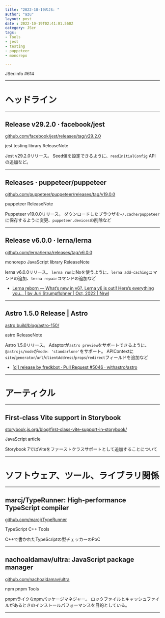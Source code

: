 ```yaml
---
title: "2022-10-19のJS: "
author: "azu"
layout: post
date : 2022-10-19T02:41:01.560Z
category: JSer
tags:
- Tools
- jest
- testing
- puppeteer
- monorepo

---
```


JSer.info #614

----

<h1 class="site-genre">ヘッドライン</h1>

----

## Release v29.2.0 · facebook/jest
[github.com/facebook/jest/releases/tag/v29.2.0](https://github.com/facebook/jest/releases/tag/v29.2.0 "Release v29.2.0 · facebook/jest")
<p class="jser-tags jser-tag-icon"><span class="jser-tag">jest</span> <span class="jser-tag">testing</span> <span class="jser-tag">library</span> <span class="jser-tag">ReleaseNote</span></p>

Jest v29.2.0リリース。
Seed値を設定できるように、`readInitialConfig` APIの追加など。


----

## Releases · puppeteer/puppeteer
[github.com/puppeteer/puppeteer/releases/tag/v19.0.0](https://github.com/puppeteer/puppeteer/releases/tag/v19.0.0 "Releases · puppeteer/puppeteer")
<p class="jser-tags jser-tag-icon"><span class="jser-tag">puppeteer</span> <span class="jser-tag">ReleaseNote</span></p>

Puppeteer v19.0.0リリース。
ダウンロードしたブラウザを`~/.cache/puppeteer`に保存するように変更、`puppeteer.devices`の削除など


----

## Release v6.0.0 · lerna/lerna
[github.com/lerna/lerna/releases/tag/v6.0.0](https://github.com/lerna/lerna/releases/tag/v6.0.0 "Release v6.0.0 · lerna/lerna")
<p class="jser-tags jser-tag-icon"><span class="jser-tag">monorepo</span> <span class="jser-tag">JavaScript</span> <span class="jser-tag">library</span> <span class="jser-tag">ReleaseNote</span></p>

lerna v6.0.0リリース。
`lerna run`にNxを使うように、`lerna add-caching`コマンドの追加、`lerna repair`コマンドの追加など

- [Lerna reborn — What’s new in v6?. Lerna v6 is out!! Here’s everything you… | by Juri Strumpflohner | Oct, 2022 | Nrwl](https://blog.nrwl.io/lerna-reborn-whats-new-in-v6-10aec6e9091c "Lerna reborn — What’s new in v6?. Lerna v6 is out!! Here’s everything you… | by Juri Strumpflohner | Oct, 2022 | Nrwl")

----

## Astro 1.5.0 Release | Astro
[astro.build/blog/astro-150/](https://astro.build/blog/astro-150/ "Astro 1.5.0 Release | Astro")
<p class="jser-tags jser-tag-icon"><span class="jser-tag">astro</span> <span class="jser-tag">ReleaseNote</span></p>

Astro 1.5.0リリース。
Adaptorが`astro preview`をサポートできるように、`@astrojs/node`が`mode: 'standarlone'`をサポート。
APIContextに`site`/`generator`/`url`/`clientAddress`/`props`/`redirect`フィールドを追加など

- [\[ci\] release by fredkbot · Pull Request #5046 · withastro/astro](https://github.com/withastro/astro/pull/5046 "\[ci\] release by fredkbot · Pull Request #5046 · withastro/astro")

----
<h1 class="site-genre">アーティクル</h1>

----

## First-class Vite support in Storybook
[storybook.js.org/blog/first-class-vite-support-in-storybook/](https://storybook.js.org/blog/first-class-vite-support-in-storybook/ "First-class Vite support in Storybook")
<p class="jser-tags jser-tag-icon"><span class="jser-tag">JavaScript</span> <span class="jser-tag">article</span></p>

Storybook 7ではViteをファーストクラスサポートとして追加することについて


----
<h1 class="site-genre">ソフトウェア、ツール、ライブラリ関係</h1>

----

## marcj/TypeRunner: High-performance TypeScript compiler
[github.com/marcj/TypeRunner](https://github.com/marcj/TypeRunner "marcj/TypeRunner: High-performance TypeScript compiler")
<p class="jser-tags jser-tag-icon"><span class="jser-tag">TypeScript</span> <span class="jser-tag">C++</span> <span class="jser-tag">Tools</span></p>

C++で書かれたTypeScriptの型チェッカーのPoC


----

## nachoaldamav/ultra: JavaScript package manager
[github.com/nachoaldamav/ultra](https://github.com/nachoaldamav/ultra "nachoaldamav/ultra: JavaScript package manager")
<p class="jser-tags jser-tag-icon"><span class="jser-tag">npm</span> <span class="jser-tag">pnpm</span> <span class="jser-tag">Tools</span></p>

pnpmライクなnpmパッケージマネジャー。
ロックファイルとキャッシュファイルがあるときのインストールパフォーマンスを目的としている。


----
